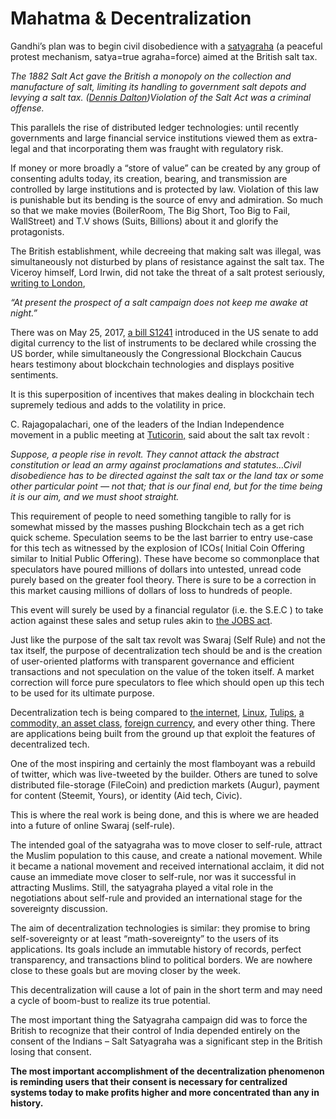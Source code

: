 # Mahatma & Decentralization

Gandhi’s plan was to begin civil disobedience with a [satyagraha](https://www.google.com/url?q=https%3A%2F%2Fen.wikipedia.org%2Fwiki%2FSalt_March&sa=D&sntz=1&usg=AFQjCNE6ayRq2qN5hSx-eRz3nqd83uAzzg) \(a peaceful protest mechanism, satya=true agraha=force\) aimed at the British salt tax.

_The 1882 Salt Act gave the British a monopoly on the collection and manufacture of salt, limiting its handling to government salt depots and levying a salt tax. \(_[_Dennis Dalton_](https://www.google.com/url?q=https%3A%2F%2Fwww.amazon.com%2Fgp%2Fsearch%2Fref%3Dsr_adv_b%2F%3Fsearch-alias%3Dstripbooks%26unfiltered%3D1%26field-keywords%3D%26field-author%3D%26field-title%3D%26field-isbn%3D9780872203303%26field-publisher%3D%26node%3D%26field-p_n_condition-type%3D%26p_n_feature_browse-bin%3D%26field-age_range%3D%26field-language%3D%26field-dateop%3DDuring%26field-datemod%3D%26field-dateyear%3D%26sort%3Drelevanceexprank%26Adv-Srch-Books-Submit.x%3D31%26Adv-Srch-Books-Submit.y%3D11&sa=D&sntz=1&usg=AFQjCNEROioypHPRCLHxx65XqhpEQRc0zQ)_\)Violation of the Salt Act was a criminal offense._

This parallels the rise of distributed ledger technologies: until recently governments and large financial service institutions viewed them as extra-legal and that incorporating them was fraught with regulatory risk.

If money or more broadly a “store of value” can be created by any group of consenting adults today, its creation, bearing, and transmission are controlled by large institutions and is protected by law. Violation of this law is punishable but its bending is the source of envy and admiration. So much so that we make movies \(BoilerRoom, The Big Short, Too Big to Fail, WallStreet\) and T.V shows \(Suits, Billions\) about it and glorify the protagonists.

The British establishment, while decreeing that making salt was illegal, was simultaneously not disturbed by plans of resistance against the salt tax. The Viceroy himself, Lord Irwin, did not take the threat of a salt protest seriously, [writing to London](https://www.naveenmishra.co/blog/mahatma-decentralization#BAD_URL),

_“At present the prospect of a salt campaign does not keep me awake at night.”_

There was on May 25, 2017, [a bill S1241](https://www.google.com/url?q=https%3A%2F%2Fwww.congress.gov%2Fbill%2F115th-congress%2Fsenate-bill%2F1241%2Ftext&sa=D&sntz=1&usg=AFQjCNF1IPuZMgn5w-FJWZHXJZ2VcsiiEQ) introduced in the US senate to add digital currency to the list of instruments to be declared while crossing the US border, while simultaneously the Congressional Blockchain Caucus hears testimony about blockchain technologies and displays positive sentiments.

It is this superposition of incentives that makes dealing in blockchain tech supremely tedious and adds to the volatility in price.

C. Rajagopalachari, one of the leaders of the Indian Independence movement in a public meeting at [Tuticorin,](http://www.google.com/url?q=http%3A%2F%2Fwww.thehindu.com%2Fopinion%2Fop-ed%2FThe-Great-Dandi-March-mdash-eighty-years-after%2Farticle16364352.ece&sa=D&sntz=1&usg=AFQjCNGzFpjCYE44wjDqDjsu7-qUoFOr5A) said about the salt tax revolt :

_Suppose, a people rise in revolt. They cannot attack the abstract constitution or lead an army against proclamations and statutes…Civil disobedience has to be directed against the salt tax or the land tax or some other particular point — not that; that is our final end, but for the time being it is our aim, and we must shoot straight._

This requirement of people to need something tangible to rally for is somewhat missed by the masses pushing Blockchain tech as a get rich quick scheme. Speculation seems to be the last barrier to entry use-case for this tech as witnessed by the explosion of ICOs\( Initial Coin Offering similar to Initial Public Offering\). These have become so commonplace that speculators have poured millions of dollars into untested, unread code purely based on the greater fool theory. There is sure to be a correction in this market causing millions of dollars of loss to hundreds of people.

This event will surely be used by a financial regulator \(i.e. the S.E.C \) to take action against these sales and setup rules akin to [the JOBS act](https://www.google.com/url?q=https%3A%2F%2Fwww.sec.gov%2Fspotlight%2Fjobs-act.shtml&sa=D&sntz=1&usg=AFQjCNEjQgMt1g-Q2DFIytpEQfdBMDuogQ).

Just like the purpose of the salt tax revolt was Swaraj \(Self Rule\) and not the tax itself, the purpose of decentralization tech should be and is the creation of user-oriented platforms with transparent governance and efficient transactions and not speculation on the value of the token itself. A market correction will force pure speculators to flee which should open up this tech to be used for its ultimate purpose.

Decentralization tech is being compared to [the internet](https://www.google.com/url?q=https%3A%2F%2Fcointelegraph.com%2Fnews%2Fdespite-similarities-is-blockchain-really-the-next-internet&sa=D&sntz=1&usg=AFQjCNHGPsPRcztsfoX4AH21hr3L4rYffQ), [Linux](https://www.google.com/url?q=https%3A%2F%2Ftechcrunch.com%2F2017%2F05%2F28%2Fdouble-double-cryptocoin-bubble%2F&sa=D&sntz=1&usg=AFQjCNEElFZjPotKdzO3drl35G_b3Ny1zA), [Tulips](https://www.google.com/url?q=https%3A%2F%2Fstratechery.com%2F2017%2Ftulips-myths-and-cryptocurrencies%2F&sa=D&sntz=1&usg=AFQjCNEun1BdcNh21c9sj_p06fiFEsZfuQ), [a commodity, an asset class](https://www.google.com/url?q=https%3A%2F%2Fhackernoon.com%2Funpacking-the-new-blockchain-asset-class-c353248b7b98&sa=D&sntz=1&usg=AFQjCNEdTD2juRjXoRhfFx7j8aIbFGDcUw), [foreign currency](https://www.google.com/url?q=https%3A%2F%2Fqz.com%2F779660%2Fgoldman-sachs-wants-to-put-foreign-exchange-trades-on-the-blockchain%2F&sa=D&sntz=1&usg=AFQjCNFME5KTwzfyvGOHKIzjFFqYQuJlSA), and every other thing. There are applications being built from the ground up that exploit the features of decentralized tech.

One of the most inspiring and certainly the most flamboyant was a rebuild of twitter, which was live-tweeted by the builder. Others are tuned to solve distributed file-storage \(FileCoin\) and prediction markets \(Augur\), payment for content \(Steemit, Yours\), or identity \(Aid tech, Civic\).

This is where the real work is being done, and this is where we are headed into a future of online Swaraj \(self-rule\).

The intended goal of the satyagraha was to move closer to self-rule, attract the Muslim population to this cause, and create a national movement. While it became a national movement and received international acclaim, it did not cause an immediate move closer to self-rule, nor was it successful in attracting Muslims. Still, the satyagraha played a vital role in the negotiations about self-rule and provided an international stage for the sovereignty discussion.

The aim of decentralization technologies is similar: they promise to bring self-sovereignty or at least “math-sovereignty” to the users of its applications. Its goals include an immutable history of records, perfect transparency, and transactions blind to political borders. We are nowhere close to these goals but are moving closer by the week.

This decentralization will cause a lot of pain in the short term and may need a cycle of boom-bust to realize its true potential.

The most important thing the Satyagraha campaign did was to force the British to recognize that their control of India depended entirely on the consent of the Indians – Salt Satyagraha was a significant step in the British losing that consent.

**The most important accomplishment of the decentralization phenomenon is reminding users that their consent is necessary for centralized systems today to make profits higher and more concentrated than any in history.**

